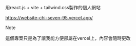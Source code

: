 用react.js + vite + tailwind.css製作的個人網站

https://website-chi-seven-95.vercel.app/

> [!NOTE]  
> 這個專案只是為了讓我能方便部屬在vercel上，內容會隨時更改

